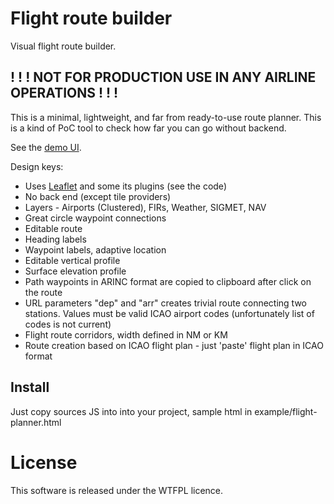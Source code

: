 # Flight route builder

Visual flight route builder.

## ! ! ! NOT FOR PRODUCTION USE IN ANY AIRLINE OPERATIONS ! ! !

This is a minimal, lightweight, and far from ready-to-use route planner. This is a kind of PoC tool to check how far you can go without backend.

See the [demo UI](https://azherebtsov.github.io/Leaflet.FlightPlanner/example/flight-planner.html).


Design keys:

- Uses [Leaflet](https://github.com/Leaflet/Leaflet) and some its plugins (see the code)
- No back end (except tile providers) 
- Layers - Airports (Clustered), FIRs, Weather, SIGMET, NAV
- Great circle waypoint connections
- Editable route
- Heading labels
- Waypoint labels, adaptive location
- Editable vertical profile
- Surface elevation profile
- Path waypoints in ARINC format are copied to clipboard after click on the route
- URL parameters "dep" and "arr" creates trivial route connecting two stations. Values must be valid ICAO airport codes (unfortunately list of codes is not current) 
- Flight route corridors, width defined in NM or KM
- Route creation based on ICAO flight plan - just 'paste' flight plan in ICAO format

## Install

Just copy sources JS into into your project, sample html in example/flight-planner.html

# License
This software is released under the WTFPL licence.
